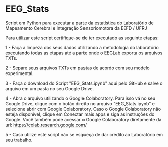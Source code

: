 # EEG_Stats
Script em Python para executar a parte da estatística do Laboratório de Mapeamento Cerebral e Integração Sensoriomotora da EEFD / UFRJ

Para utilizar este script certifique-se de ter executado as seguinte etapas:

1 - Faça a limpeza dos seus dados utilizando a metodologia do laboratório executando todas as etapas até a parte onde o EEGLab exporta os arquivos TXTs.

2 - Separe seus arquivos TXTs em pastas de acordo com seu modelo experimental.

3 - Faça o download do Script "EEG_Stats.ipynb" aqui pelo GitHub e salve o arquivo em um pasta no seu Google Drive.

4 - Abra o arquivo utilizando o Google Colaboratory. Para isso vá no seu Google Drive, clique com o botão direito no arquivo "EEG_Stats.ipynb" e selecione abrir com Google Colaboratory. Caso o Google Colaboratory não esteja disponível, clique em Conectar mais apps e siga as instruções do Google. Você também pode acessar o Google Colaboratory diretamente da url: https://colab.research.google.com/

5 - Caso utilize este script não se esqueça de dar crédito ao Laboratório em seu trabalho.
